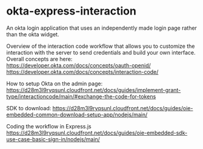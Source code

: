 # okta-express-interaction
An okta login application that uses an independently made login page rather than the okta widget.

Overview of the interaction code workflow that allows you to customize the interaction with the server to send
credentials and build your own interface. Overall concepts are here:
https://developer.okta.com/docs/concepts/oauth-openid/
https://developer.okta.com/docs/concepts/interaction-code/

How to setup Okta on the admin page:
https://d28m3l9ryqsunl.cloudfront.net/docs/guides/implement-grant-type/interactioncode/main/#exchange-the-code-for-tokens

SDK to download:
https://d28m3l9ryqsunl.cloudfront.net/docs/guides/oie-embedded-common-download-setup-app/nodejs/main/

Coding the workflow in Express.js
https://d28m3l9ryqsunl.cloudfront.net/docs/guides/oie-embedded-sdk-use-case-basic-sign-in/nodejs/main/
